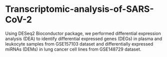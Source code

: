 # Transcriptomic-analysis-of-SARS-CoV-2
Using DESeq2 Bioconductor package, we performed differential expression analysis (DEA) to identify differential expressed genes (DEGs) in plasma and leukocyte samples from GSE157103 dataset and differentially expressed miRNAs (DEMs) in lung cancer cell lines from GSE148729 dataset.
